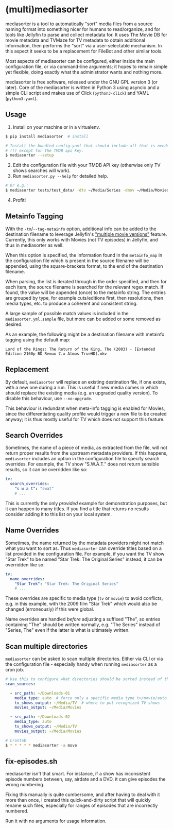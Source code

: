 # (multi)mediasorter

mediasorter is a tool to automatically "sort" media files from a source naming format
into something nicer for humans to read/organize, and for tools like Jellyfin to parse
and collect metadata for. It uses The Movie DB for movie metadata and TVMaze for
TV metadata to obtain additional information, then performs the "sort" via
a user-selectable mechanism. In this aspect it seeks to be a replacement for
FileBot and other similar tools.

Most aspects of mediasorter can be configured, either inside the main configuration file,
or via command-line arguments; it hopes to remain simple yet flexible, doing exactly
what the administrator wants and nothing more.

mediasorter is free software, released under the GNU GPL version 3 (or later).
Core of the mediasorter is written in Python 3 using asyncio and a simple CLI script and makes use of Click (`python3-click`) and YAML (`python3-yaml`).

## Usage

1. Install on your machine or in a virtualenv.

``` bash
$ pip install mediasorter  # install
```

``` bash
# Install the bundled config.yaml that should include all that is needed,
# (!) except for the TMDB api key.
$ mediasorter --setup
```

2. Edit the configuration file with your TMDB API key (otherwise only TV shows searches will work).
3. Run `mediasorter.py --help` for detailed help.

```bash
# Or e.g.:
$ mediasorter tests/test_data/ -dtv ~/Media/Series -dmov ~/Media/Movies
```
4. Profit!

## Metainfo Tagging

With the `-tm`/`--tag-metainfo` option, additional info can be added to the destination filename to leverage Jellyfin's ["multiple movie versions"](https://jellyfin.org/docs/general/server/media/movies.html#multiple-versions-of-a-movie) feature. Currently, this only works with Movies (not TV episodes) in Jellyfin, and thus in mediasorter as well.

When this option is specified, the information found in the `metainfo_map` in the configuration file which is present in the source filename will be appended, using the square-brackets format, to the end of the destination filename.

When parsing, the list is iterated through in the order specified, and then for each item, the source filename is searched for the relevant regex match. If found, the value will be appended (once) to the metainfo string. The entries are grouped by type, for example cuts/editions first, then resolutions, then media types, etc. to produce a coherent and consistent string.

A large sample of possible match values is included in the `mediasorter.yml.sample` file, but more can be added or some removed as desired.

As an example, the following might be a destination filename with metainfo tagging using the default map:

```
Lord of the Rings: The Return of the King, The (2003) - [Extended Edition 2160p BD Remux 7.x Atmos TrueHD].mkv
```

## Replacement

By default, `mediasorter` will replace an existing destination file, if one exists,
with a new one during a run. This is useful if new media comes in which should
replace the existing media (e.g. an upgraded quality version). To disable this
behaviour, use `--no-upgrade`.

This behaviour is redundant when meta-info tagging is enabled for Movies, since the
differentiating quality profile would trigger a new file to be created anyway; it is
thus mostly useful for TV which does not support this feature.

## Search Overrides

Sometimes, the name of a piece of media, as extracted from the file, will not return
proper results from the upstream metadata providers. If this happens, `mediasorter`
includes an option in the configuration file to specify search overrides.
For example, the TV show "S.W.A.T." does not return sensible results, so it
can be overridden like so:

``` yaml
tv:
  search_overrides:
    "s w a t": "swat"
    # ...
```

This is currently the only *provided* example for demonstration purposes,
but it can happen to many titles. If you find a title that returns
no results consider adding it to this list on your local system.

## Name Overrides

Sometimes, the name returned by the metadata providers might not
match what you want to sort as. Thus `mediasorter` can override
titles based on a list provided in the configuration file. For example,
if you want the TV show "Star Trek" to be named
"Star Trek: The Original Series" instead, it can be overridden like so:

``` yaml
tv:
  name_overrides:
    "Star Trek": "Star Trek: The Original Series"
    # ...
```

These overrides are specific to media type (`tv` or `movie`) to avoid conflicts,
e.g. in this example, with the 2009 film "Star Trek" which would also be changed
(erroneously) if this were global.

Name overrides are handled *before* adjusting a suffixed "The", so entries containing
"The" should be written normally, e.g. "The Series" instead of "Series, The"
even if the latter is what is ultimately written.

## Scan multiple directories

`mediasorter` can be asked to scan multiple directories. Either via CLI or via
the configuration file - especially handy when running `mediasorter` as a cron job.
```yaml
# Use this to configure what directories should be sorted instead of the CLI argument(s).
scan_sources:

  - src_path: ~/Downloads-01
    media_type: auto  # force only a specific media type tv/movie/auto
    tv_shows_output: ~/Media/TV  # where to put recognized TV shows
    movies_output: ~/Media/Movies

  - src_path: ~/Downloads-02
    media_type: auto
    tv_shows_output: ~/Media/TV
    movies_output: ~/Media/Movies
```

```bash
# Crontab
$ * * * * * mediasorter -a move
```

## fix-episodes.sh

mediasorter isn't that smart. For instance, if a show has inconsistent episode numbers between, say, airdate and a DVD, it can give episodes the wrong numbering.

Fixing this manually is quite cumbersome, and after having to deal with it more than once, I created this quick-and-dirty script that will quickly rename such files, especially for ranges of episodes that are incorrectly numbered.

Run it with no arguments for usage information.
